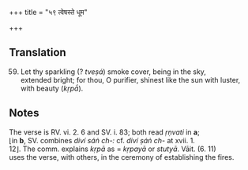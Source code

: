 +++
title = "५९ त्वेषस्ते धूम"

+++
## Translation
59. Let thy sparkling (? *tveṣá*) smoke cover, being in the sky,  
extended bright; for thou, O purifier, shinest like the sun with luster,  
with beauty (*kṛpā́*).

## Notes
The verse is RV. vi. 2. 6 and SV. i. 83; both read *ṛṇvati* in **a**;  
⌊in **b**, SV. combines *diví sáṅ ch-:* cf. *diví ṣáṅ ch-* at xvii. 1.  
12⌋. The comm. explains *kṛpā* as = *kṛpayā* or *stutyā*. Vāit. (6. 11)  
uses the verse, with others, in the ceremony of establishing the fires.
